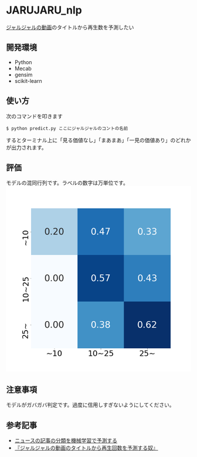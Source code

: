 # JARUJARU_nlp
[ジャルジャルの動画](https://www.youtube.com/channel/UChwgNUWPM-ksOP3BbfQHS5Q)のタイトルから再生数を予測したい


## 開発環境
* Python
* Mecab
* gensim
* scikit-learn


## 使い方
次のコマンドを叩きます
```
$ python predict.py ここにジャルジャルのコントの名前
```
するとターミナル上に「見る価値なし」「まあまあ」「一見の価値あり」のどれかが出力されます。

## 評価
モデルの混同行列です。ラベルの数字は万単位です。
![混同行列](fig/cmx.png)

## 注意事項
モデルがガバガバ判定です。過度に信用しすぎないようにしてください。

## 参考記事
* [ニュースの記事の分類を機械学習で予測する](https://qiita.com/hyo_07/items/ba3d53868b2f55ed9941)
* [『ジャルジャルの動画のタイトルから再生回数を予測する奴』](https://qiita.com/NakaokaRei/items/06f6fa98714aaa649810)
